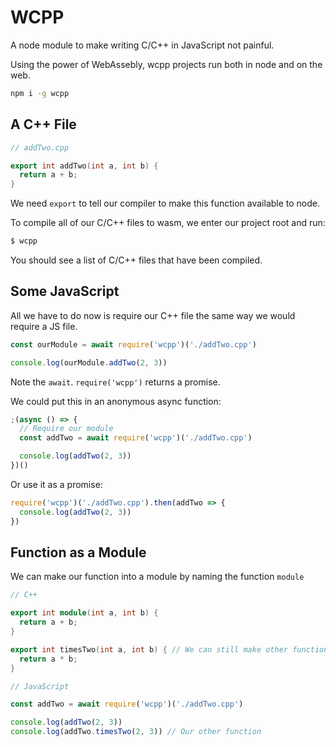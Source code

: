 # WCPP

A node module to make writing C/C++ in JavaScript not painful.

Using the power of WebAssebly, wcpp projects run both in node and on the web.

```bash
npm i -g wcpp
```

## A C++ File

```cpp
// addTwo.cpp

export int addTwo(int a, int b) {
  return a + b;
}
```

We need `export` to tell our compiler to make this function available to node.

To compile all of our C/C++ files to wasm, we enter our project root and run:

```bash
$ wcpp
```

You should see a list of C/C++ files that have been compiled.

## Some JavaScript

All we have to do now is require our C++ file the same way we would require a JS file.

```js
const ourModule = await require('wcpp')('./addTwo.cpp')

console.log(ourModule.addTwo(2, 3))
```

Note the `await`. `require('wcpp')` returns a promise.

We could put this in an anonymous async function:

```js
;(async () => {
  // Require our module
  const addTwo = await require('wcpp')('./addTwo.cpp')

  console.log(addTwo(2, 3))
})()
```

Or use it as a promise:

```js
require('wcpp')('./addTwo.cpp').then(addTwo => {
  console.log(addTwo(2, 3))
})
```

## Function as a Module

We can make our function into a module by naming the function `module`

```cpp
// C++

export int module(int a, int b) {
  return a + b;
}

export int timesTwo(int a, int b) { // We can still make other functions
  return a * b;
}
```

```js
// JavaScript

const addTwo = await require('wcpp')('./addTwo.cpp')

console.log(addTwo(2, 3))
console.log(addTwo.timesTwo(2, 3)) // Our other function
```
